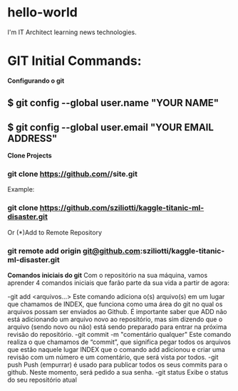 # hello-world

I'm IT Architect learning news technologies.


GIT Initial Commands:
=======================

**Configurando o git**
## $ git config --global user.name "YOUR NAME"
## $ git config --global user.email "YOUR EMAIL ADDRESS"



**Clone Projects**
### git clone https://github.com/<username>/site.git

Example: 
### git clone https://github.com/sziliotti/kaggle-titanic-ml-disaster.git

Or
(*)Add to Remote Repository
### git remote add origin git@github.com:sziliotti/kaggle-titanic-ml-disaster.git



**Comandos iniciais do git**
Com o repositório na sua máquina, vamos aprender 4 comandos iniciais que farão parte da sua vida a partir de agora:

-git add <arquivos...> Este comando adiciona o(s) arquivo(s) em um lugar que chamamos de INDEX, que funciona como uma área do git no qual os arquivos possam ser enviados ao Github. É importante saber que ADD não está adicionando um arquivo novo ao repositório, mas sim dizendo que o arquivo (sendo novo ou não) está sendo preparado para entrar na próxima revisão do repositório.
-git commit -m "comentário qualquer" Este comando realiza o que chamamos de “commit”, que significa pegar todos os arquivos que estão naquele lugar INDEX que o comando add adicionou e criar uma revisão com um número e um comentário, que será vista por todos.
-git push Push (empurrar) é usado para publicar todos os seus commits para o github. Neste momento, será pedido a sua senha.
-git status Exibe o status do seu repositório atual
